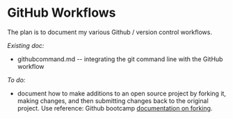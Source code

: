 # GitHub Workflows  
The plan is to document my various Github / version control workflows.  

*Existing doc:*
* githubcommand.md -- integrating the git command line with the GitHub workflow

*To do:*   
* document how to make additions to an open source project by forking it, making changes, and then submitting changes back to the original project. Use reference: Github bootcamp [documentation on forking](https://help.github.com/articles/fork-a-repo/).

